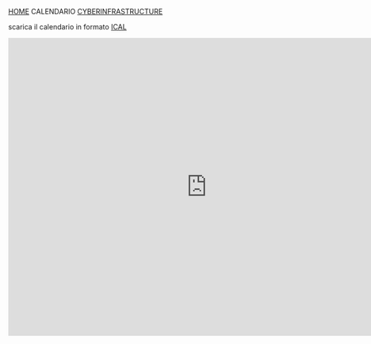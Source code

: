 [HOME](https://simlabunipr.github.io/) CALENDARIO  [CYBERINFRASTRUCTURE](https://simlabunipr.github.io/hubzero.html)


scarica il calendario in formato [ICAL](https://calendar.google.com/calendar/ical/1lesb1h4g6i0h6gambvkhjhlj8%40group.calendar.google.com/public/basic.ics)

<iframe src="https://calendar.google.com/calendar/embed?src=1lesb1h4g6i0h6gambvkhjhlj8%40group.calendar.google.com&ctz=Europe%2FRome" style="border: 0" width="800" height="600" frameborder="0" scrolling="no"></iframe>

